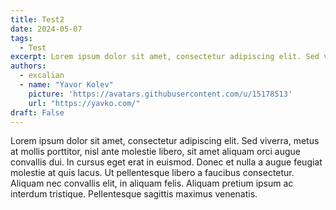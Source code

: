 ```yaml
---
title: Test2
date: 2024-05-07
tags:
  - Test
excerpt: Lorem ipsum dolor sit amet, consectetur adipiscing elit. Sed viverra, metus at mollis porttitor, nisl ante molestie libero, sit amet aliquam orci augue convallis dui. In cursus eget erat in euismod. Donec et nulla a augue feugiat molestie at quis lacus. Ut pellentesque libero a faucibus consectetur. Aliquam nec convallis elit, in aliquam felis. Aliquam pretium ipsum ac interdum tristique. Pellentesque sagittis maximus venenatis.
authors:
  - excalian
  - name: "Yavor Kolev"
    picture: 'https://avatars.githubusercontent.com/u/15178513'
    url: "https://yavko.com/"
draft: False
---
```


Lorem ipsum dolor sit amet, consectetur adipiscing elit. Sed viverra, metus at mollis porttitor, nisl ante molestie libero, sit amet aliquam orci augue convallis dui. In cursus eget erat in euismod. Donec et nulla a augue feugiat molestie at quis lacus. Ut pellentesque libero a faucibus consectetur. Aliquam nec convallis elit, in aliquam felis. Aliquam pretium ipsum ac interdum tristique. Pellentesque sagittis maximus venenatis.